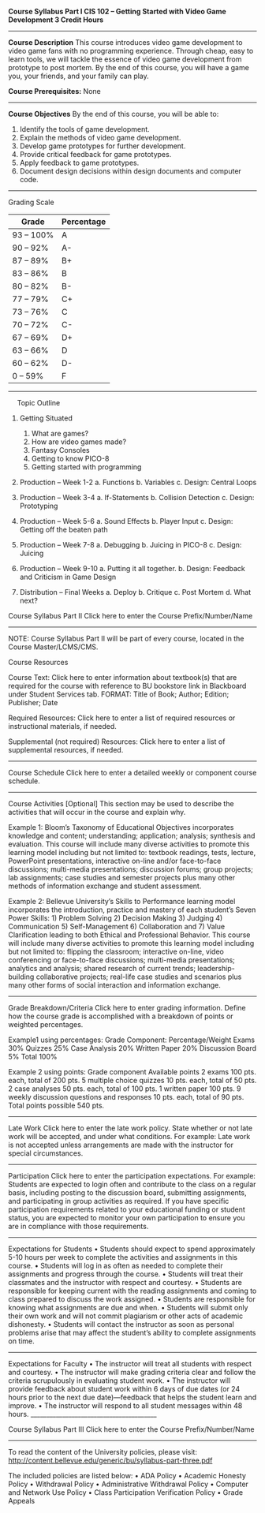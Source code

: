 **Course Syllabus Part I
CIS 102 – Getting Started with Video Game Development
3 Credit Hours**
________________________________________

**Course Description**
This course introduces video game development to video game fans with no programming experience. Through cheap, easy to learn tools, we will tackle the essence of video game development from prototype to post mortem. By the end of this course, you will have a game you, your friends, and your family can play.

**Course Prerequisites:** None

________________________________________

**Course Objectives**
By the end of this course, you will be able to:

1. Identify the tools of game development.
2. Explain the methods of video game development.
3. Develop game prototypes for further development.
4. Provide critical feedback for game prototypes.
5. Apply feedback to game prototypes.
6. Document design decisions within design documents and computer code. 

________________________________________

Grading Scale

Grade | Percentage
----- | ------------
93 – 100% | A	
90 –  92% | A-
87 –  89% | B+	
83 –  86% | B
80 – 82% | B-
77 – 79% | C+
73 – 76% | C
70 – 72% | C-
67 – 69% | D+
63 – 66% | D
60 – 62% | D-
0 – 59% | F

________________________________________


 
Topic Outline 

1.	Getting Situated
	1.	What are games?
	1.	How are video games made?
	1.	Fantasy Consoles
	1.	Getting to know PICO-8
	1.	Getting started with programming

2.	Production – Week 1-2 
	a.	Functions
	b.	Variables 
	c.	Design: Central Loops

3.	Production – Week 3-4 
	a.	If-Statements 
	b.	Collision Detection
	c.	Design: Prototyping

4.	Production – Week 5-6
	a.	Sound Effects
	b.	Player Input
	c.	Design: Getting off the beaten path

5.	Production – Week 7-8
	a.	Debugging
	b.	Juicing in PICO-8
	c.	Design: Juicing

6.	Production – Week 9-10
	a.	Putting it all together.
	b.	Design: Feedback and Criticism in Game Design

7.	Distribution – Final Weeks
	a.	Deploy
	b.	Critique
	c.	Post Mortem
	d.	What next?




Course Syllabus Part II
Click here to enter the Course Prefix/Number/Name
________________________________________
NOTE: Course Syllabus Part II will be part of every course, located in the Course Master/LCMS/CMS.

Course Resources 

Course Text: 
Click here to enter information about textbook(s) that are required for the course with reference to BU bookstore link in Blackboard under Student Services tab. 
FORMAT: Title of Book; Author; Edition; Publisher; Date 

Required Resources: 
Click here to enter a list of required resources or instructional materials, if needed. 

Supplemental (not required) Resources: 
Click here to enter a list of supplemental resources, if needed.
________________________________________

Course Schedule
Click here to enter a detailed weekly or component course schedule.
________________________________________

Course Activities [Optional] 
This section may be used to describe the activities that will occur in the course and explain why. 
 
Example 1: Bloom’s Taxonomy of Educational Objectives incorporates knowledge and content; understanding; application; analysis; synthesis and evaluation. This course will include many diverse activities to promote this learning model including but not limited to: textbook readings, tests, lecture, PowerPoint presentations, interactive on-line and/or face-to-face discussions; multi-media presentations; discussion forums; group projects; lab assignments; case studies and semester projects plus many other methods of information exchange and student assessment. 
 
Example 2: Bellevue University’s Skills to Performance learning model incorporates the introduction, practice and mastery of each student’s Seven Power Skills: 1) Problem Solving 2) Decision Making 3) Judging 4) Communication 5) Self-Management 6) Collaboration and 7) Value Clarification leading to both Ethical and Professional Behavior. This course will include many diverse activities to promote this learning model including but not limited to: flipping the classroom; interactive on-line, video conferencing or face-to-face discussions; multi-media presentations; analytics and analysis; shared research of current trends; leadership-building collaborative projects; real-life case studies and scenarios plus many other forms of social interaction and information exchange. 
  
________________________________________

Grade Breakdown/Criteria
Click here to enter grading information.  Define how the course grade is accomplished with a breakdown of points or weighted percentages.

Example1 using percentages:
Grade Component:	Percentage/Weight
Exams	30%
Quizzes	25%
Case Analysis	20%
Written Paper	20%
Discussion Board	5%
Total	100%

Example 2 using points:
Grade component	Available points
2 exams	100 pts. each, total of 200 pts.
5 multiple choice quizzes	10 pts. each, total of 50 pts.
2 case analyses	50 pts. each, total of 100 pts.
1 written paper 	100 pts.
9 weekly discussion questions and responses	10 pts. each, total of 90 pts. 
Total points possible	540 pts.
________________________________________

Late Work
Click here to enter the late work policy.  State whether or not late work will be accepted, and under what conditions.
For example: Late work is not accepted unless arrangements are made with the instructor for special circumstances.
________________________________________

Participation 
Click here to enter the participation expectations. 
For example: Students are expected to login often and contribute to the class on a regular basis, including posting to the discussion board, submitting assignments, and participating in group activities as required. If you have specific participation requirements related to your educational funding or student status, you are expected to monitor your own participation to ensure you are in compliance with those requirements.
________________________________________

Expectations for Students
•	Students should expect to spend approximately 5-10 hours per week to complete the activities and assignments in this course. 
•	Students will log in as often as needed to complete their assignments and progress through the course. 
•	Students will treat their classmates and the instructor with respect and courtesy.
•	Students are responsible for keeping current with the reading assignments and coming to class prepared to discuss the work assigned. 
•	Students are responsible for knowing what assignments are due and when.
•	Students will submit only their own work and will not commit plagiarism or other acts of academic dishonesty.
•	Students will contact the instructor as soon as personal problems arise that may affect the student’s ability to complete assignments on time.
________________________________________

Expectations for Faculty
•	The instructor will treat all students with respect and courtesy.
•	The instructor will make grading criteria clear and follow the criteria scrupulously in evaluating student work.
•	The instructor will provide feedback about student work within 6 days of due dates (or 24 hours prior to the next due date)—feedback that helps the student learn and improve.
•	The instructor will respond to all student messages within 48 hours. 
________________________________________ 

Course Syllabus Part III
Click here to enter the Course Prefix/Number/Name
________________________________________

To read the content of the University policies, please visit: http://content.bellevue.edu/generic/bu/syllabus-part-three.pdf

The included policies are listed below:
•	ADA Policy
•	Academic Honesty Policy
•	Withdrawal Policy
•	Administrative Withdrawal Policy
•	Computer and Network Use Policy
•	Class Participation Verification Policy
•	Grade Appeals

